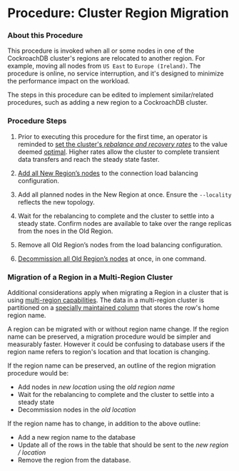 
# Procedure:  Cluster Region Migration

### About this Procedure

This procedure is invoked when all or some nodes in one of the CockroachDB cluster's regions are relocated to another region. For example, moving all nodes from `US East` to `Europe (Ireland)`. The procedure is online, no service interruption, and it's designed to minimize the performance impact on the workload.

The steps in this procedure can be edited to implement similar/related procedures, such as adding a new region to a CockroachDB cluster.




### Procedure Steps

1. Prior to executing this procedure for the first time, an operator is reminded to [set the cluster's *rebalance and recovery rates*](./change-rebalance-rate.md) to the value deemed [optimal](./change-rebalance-rate.md#considerations-for-setting-the-max-rates). Higher rates allow the cluster to complete transient data transfers and reach the steady state faster.

   

2. [Add all New Region’s nodes](./node-add.md) to the connection load balancing configuration.

   

3. Add all planned nodes in the New Region at once. Ensure the `--locality` reflects the new topology.

   

4. Wait for the rebalancing to complete and the cluster to settle into a steady state. Confirm nodes are available to take over the range replicas from the noes in the Old Region. 

   

5. Remove all Old Region’s nodes from the load balancing configuration.

   

6. [Decommission all Old Region’s nodes](./node-remove.md) at once, in one command.

   


### Migration of a Region in a Multi-Region Cluster

Additional considerations apply when migrating a Region in a cluster that is using [multi-region capabilities](https://www.cockroachlabs.com/docs/v21.2/multiregion-overview.html). The data in a multi-region cluster is partitioned on a [specially maintained column](https://www.cockroachlabs.com/docs/v21.2/set-locality#crdb_region) that stores the row's home region name.

A region can be migrated with or without region name change. If the region name can be preserved, a migration procedure would be simpler and measurably faster. However it could be confusing to database users if the region name refers to region's location and that location is changing. 

If the region name can be preserved, an outline of the region migration procedure would be:
- Add nodes in *new location* using the *old region name*
- Wait for the rebalancing to complete and the cluster to settle into a steady state
- Decommission nodes in the *old location*

If the region name has to change, in addition to the above outline:
- Add a new region name to the database
- Update all of the rows in the table that should be sent to the *new region / location*
- Remove the region from the database.
